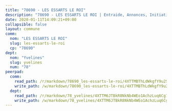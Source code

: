 ```yaml
---
title: "78690 - LES ESSARTS LE ROI"
description: "78690 - LES ESSARTS LE ROI | Entraide, Annonces, Initiatives"
date: 2020-01-11T14:09:21+09:00
collapsible: false
layout: commune
comm:
  nom: "LES ESSARTS LE ROI"
  slug: les-essarts-le-roi
  cp: "78690"
dept:
  nom: "Yvelines"
  slug: yvelines
  num: "78"
peerpad:
  comm:
    read_path: /r/markdown/78690_les-essarts-le-roi/4XTTMBThLdWkgfY9u2SwtmC1pwzxifUmVnQejnLoKvtgt4cj4
    write_path: /w/markdown/78690_les-essarts-le-roi/4XTTMBThLdWkgfY9u2SwtmC1pwzxifUmVnQejnLoKvtgt4cj4-K3TgUxgb2ZM9qmsVA6WUcS7R3i8WUrRHQBXtS4JXbPVGLfByxkaQhxhSkNoqXcv8gs5AANtvrpjnmjoCWGk1gNCx8yvUoTeBwd6pFG6PxzrgZcqkKtV7MsXdYrowMZcyE8sBfSUA
  dept:
    read_path: /r/markdown/78_yvelines/4XTTM6JTBkR8NkNb4WEo1AchzLuq6Cg73ydg7w9pErcQZA13p
    write_path: /w/markdown/78_yvelines/4XTTM6JTBkR8NkNb4WEo1AchzLuq6Cg73ydg7w9pErcQZA13p-K3TgUBFRQCPZwoWqJkunXeSjdgbtU3xzUSsui8DBc3rCTw6mbo4gNvfQRdE99JD3AnVW7fzseq687LKfGWCfAPajih5ByiZ3SpFz1r449oWaDnM5BHKZTbYtf6pEhRvzWbcazhrS
---
```



